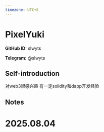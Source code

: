 ```yaml
---
timezone: UTC+8
---
```


# PixelYuki

**GitHub ID:** slwyts

**Telegram:** @slwyts

## Self-introduction

对web3很感兴趣 有一定solidity和dapp开发经验

## Notes

<!-- Content_START -->

# 2025.08.04


<!-- Content_END -->
